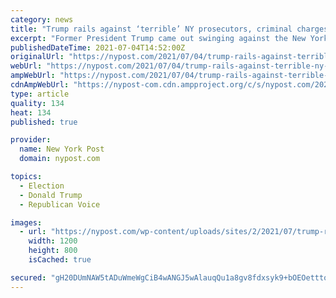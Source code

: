 ```yaml
---
category: news
title: "Trump rails against ‘terrible’ NY prosecutors, criminal charges at rally"
excerpt: "Former President Trump came out swinging against the New York prosecutors who brought criminal charges against his organization."
publishedDateTime: 2021-07-04T14:52:00Z
originalUrl: "https://nypost.com/2021/07/04/trump-rails-against-terrible-ny-prosecutors-at-florida-rally/"
webUrl: "https://nypost.com/2021/07/04/trump-rails-against-terrible-ny-prosecutors-at-florida-rally/"
ampWebUrl: "https://nypost.com/2021/07/04/trump-rails-against-terrible-ny-prosecutors-at-florida-rally/amp/"
cdnAmpWebUrl: "https://nypost-com.cdn.ampproject.org/c/s/nypost.com/2021/07/04/trump-rails-against-terrible-ny-prosecutors-at-florida-rally/amp/"
type: article
quality: 134
heat: 134
published: true

provider:
  name: New York Post
  domain: nypost.com

topics:
  - Election
  - Donald Trump
  - Republican Voice

images:
  - url: "https://nypost.com/wp-content/uploads/sites/2/2021/07/trump-rally-014.jpg?quality=90&strip=all&w=1200"
    width: 1200
    height: 800
    isCached: true

secured: "gH20DUmNAW5tADuWmeWgCiB4wANGJ5wAlauqQu1a8gv8fdxsyk9+bOEOetttoeuOz77kqeMsNB0DfYQJ3GoDZiZHdxHCs97hjmATKvHaigtycfHISMyw81Iw5RUhF92TUjKIrg0k792xtSh9xgfRy4Uq4vJBJPhaDX3v4LRaBy4E/2xkHw3I90WhKEtyIR3Mx3d2AyT9mUhzl+qzDr1QrZBTFYF3ui3/h1Ih5QsmqDN9WAz06ouMd2MjJ3D62xzvawQYk6u5o82POnyIhhHas3Wd8iGZw4+w4BMQHpNNW/yBAU4G2Pj9/XY/DZVbATJQqk8uA3/RmZrWkW7lQQVhBmlipAEijv+noY1DFLnpbH8=;KZOVIuPjvRnrersN938ckQ=="
---
```


